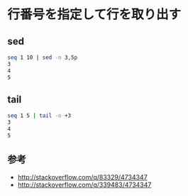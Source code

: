 ﻿# 行番号を指定して行を取り出す

## sed

```bash
seq 1 10 | sed -n 3,5p
3
4
5
```

## tail

```bash
seq 1 5 | tail -n +3
3
4
5
```


## 参考

- http://stackoverflow.com/q/83329/4734347
- http://stackoverflow.com/q/339483/4734347
